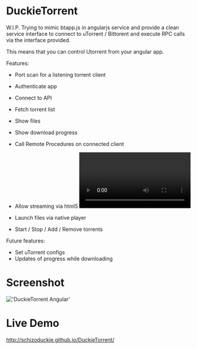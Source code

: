 DuckieTorrent
=============

W.I.P. Trying to mimic btapp.js in angularjs service and provide a clean service interface to connect to uTorrent / Bittorent and execute RPC calls via the
interface provided.

This means that you can control Utorrent from your angular app.

Features:
* Port scan for a listening torrent client
* Authenticate app
* Connect to API
* Fetch torrent list
* Show files
* Show download progress

* Call Remote Procedures on connected client
* Allow streaming via html5 <video>
* Launch files via native player
* Start / Stop / Add / Remove torrents

Future features:
* Set uTorrent configs
* Updates of progress while downloading

Screenshot
==========
!['DuckieTorrent Angular'](http://i.imgur.com/D0VCa4E.png)

Live Demo
=========
http://schizoduckie.github.io/DuckieTorrent/
